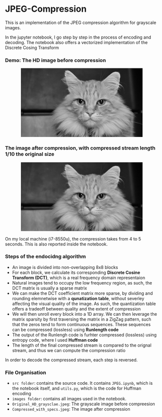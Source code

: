 # JPEG-Compression
This is an implementation of the JPEG compression algorithm for grayscale images.

In the jupyter notebook, I go step by step in the process of encoding and decoding. The notebook also offers a vectorized implementation of the Discrete Cosing Transform

### Demo: The HD image before compression
<center>
<img src="Original_HD_grayscale.jpeg" width = 400>
</center>

### The image after compression, with compressed stream length 1/10 the original size
<center>
<img src="Compressed_with_specs.jpeg" width=400>
</center>

On my local machine (i7-8550u), the compression takes from 4 to 5 seconds. This is also reported inside the notebook.

### Steps of the endocidng algorithm
* An image is divided into non-overlapping 8x8 blocks
* For each block, we calculate its corresponding **Discrete Cosine Transform (DCT)**, which is a real frequency domain representaion
* Natural images tend to occupy the low frequency region, as such, the DCT matrix is usually a sparse matrix
* We can make the DCT coefficient matrix more sparse, by dividing and rounding elemnetwise with a **qunatization table**, without severley affecting the visual quality of the image. As such, the quantization table offers a tradeoff between quality and the extent of compression
* We will then unroll every block into a 1D array. We can then leverage the matrix sparsity by first traversing the matrix in a ZigZag pattern, such that the zeros tend to form continuous sequences. These sequences can be compressed (lossless) using **Runlength code**
* The output of the Runlengh code is furhter compressed (lossless) using entropy code, where I used **Huffman code**
* The length of the final compressed stream is compared to the orignal stream, and thus we can compute the compression ratio

In order to decode the compressed stream, each step is reversed.

### File Organisation
* `src folder`: contains the source code. It contains `JPEG.ipynb`, which is the notebook itself, and `utils.py`, which is the code for Huffman encoding
* `images folder`: contains all images used in the notebook.
* `Original_HD_graysclae.jpeg`: The grayscale image before compreesion
* `Compressed_with_specs.jpeg`: The image after compression
